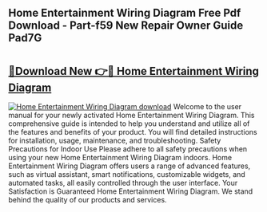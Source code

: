## Home Entertainment Wiring Diagram Free Pdf Download - Part-f59 New Repair Owner Guide Pad7G

# <h2><a href="http://dfk4vs.blite.top/?on=Home+Entertainment+Wiring+Diagram">🔗Download New 👉🔴 Home Entertainment Wiring Diagram</a></h2>

[![Home Entertainment Wiring Diagram download](https://i.imgur.com/lujVjoI.png)](http://dfk4vs.blite.top/?on=Home+Entertainment+Wiring+Diagram)
Welcome to the user manual for your newly activated Home Entertainment Wiring Diagram. This comprehensive guide is intended to help you understand and utilize all of the features and benefits of your product. You will find detailed instructions for installation, usage, maintenance, and troubleshooting. Safety Precautions for Indoor Use Please adhere to all safety precautions when using your new Home Entertainment Wiring Diagram indoors. Home Entertainment Wiring Diagram offers users a range of advanced features, such as virtual assistant, smart notifications, customizable widgets, and automated tasks, all easily controlled through the user interface. Your Satisfaction is Guaranteed Home Entertainment Wiring Diagram. We stand behind the quality of our products and services.
